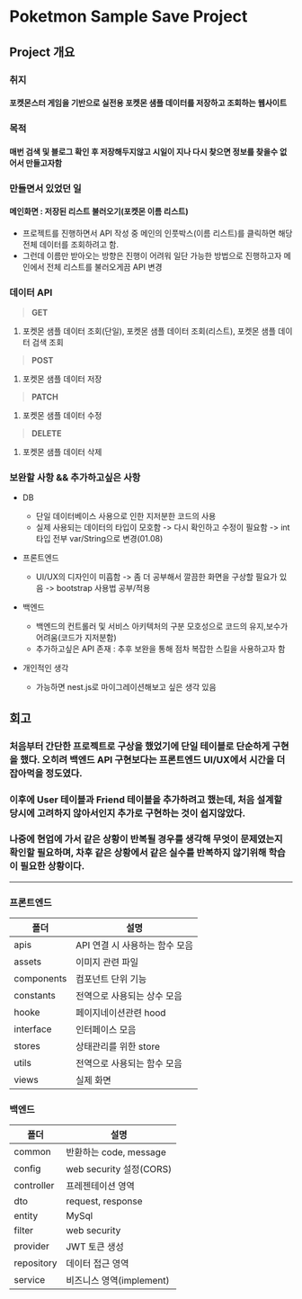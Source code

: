 # Poketmon Sample Save Project

## Project 개요
### 취지
#### 포켓몬스터 게임을 기반으로 실전용 포켓몬 샘플 데이터를 저장하고 조회하는 웹사이트

### 목적
#### 매번 검색 및 블로그 확인 후 저장해두지않고 시일이 지나 다시 찾으면 정보를 찾을수 없어서 만들고자함

### 만들면서 있었던 일
#### 메인화면 : 저장된 리스트 불러오기(포켓몬 이름 리스트)
* 프로젝트를 진행하면서 API 작성 중 메인의 인풋박스(이름 리스트)를 클릭하면 해당 전체 데이터를 조회하려고 함.
* 그런데 이름만 받아오는 방향은 진행이 어려워 일단 가능한 방법으로 진행하고자 메인에서 전체 리스트를 불러오게끔 API 변경

### 데이터 API
>**GET** 
1. 포켓몬 샘플 데이터 조회(단일), 포켓몬 샘플 데이터 조회(리스트), 포켓몬 샘플 데이터 검색 조회

>**POST** 
1. 포켓몬 샘플 데이터 저장

>**PATCH** 
1. 포켓몬 샘플 데이터 수정

>**DELETE** 
1. 포켓몬 샘플 데이터 삭제

### 보완할 사항 && 추가하고싶은 사항
- DB
  - 단일 데이터베이스 사용으로 인한 지저분한 코드의 사용
  - 실제 사용되는 데이터의 타입이 모호함 -> 다시 확인하고 수정이 필요함 -> int 타입 전부 var/String으로 변경(01.08)
- 프론트엔드
  - UI/UX의 디자인이 미흡함 -> 좀 더 공부해서 깔끔한 화면을 구상할 필요가 있음 -> bootstrap 사용법 공부/적용
- 백엔드
  - 백엔드의 컨트롤러 및 서비스 아키텍처의 구분 모호성으로 코드의 유지,보수가 어려움(코드가 지저분함)
  - 추가하고싶은 API 존재 : 추후 보완을 통해 점차 복잡한 스킬을 사용하고자 함

- 개인적인 생각
  - 가능하면 nest.js로 마이그레이션해보고 싶은 생각 있음

## 회고
### 처음부터 간단한 프로젝트로 구상을 했었기에 단일 테이블로 단순하게 구현을 했다. 오히려 백엔드 API 구현보다는 프론트엔드 UI/UX에서 시간을 더 잡아먹을 정도였다.
### 이후에 User 테이블과 Friend 테이블을 추가하려고 했는데, 처음 설계할 당시에 고려하지 않아서인지 추가로 구현하는 것이 쉽지않았다.
### 나중에 현업에 가서 같은 상황이 반복될 경우를 생각해 무엇이 문제였는지 확인할 필요하며, 차후 같은 상황에서 같은 실수를 반복하지 않기위해 학습이 필요한 상황이다.


***

### 프론트엔드

|폴더|설명|
|-----|-----|
|apis|API 연결 시 사용하는 함수 모음|
|assets|이미지 관련 파일|
|components|컴포넌트 단위 기능|
|constants|전역으로 사용되는 상수 모음|
|hooke|페이지네이션관련 hood|
|interface|인터페이스 모음|
|stores|상태관리를 위한 store|
|utils|전역으로 사용되는 함수 모음|
|views|실제 화면|

### 백엔드

|폴더|설명|
|-----|-----|
|common|반환하는 code, message|
|config|web security 설정(CORS)|
|controller|프레젠테이션 영역|
|dto|request, response|
|entity|MySql|
|filter|web security|
|provider|JWT 토큰 생성|
|repository| 데이터 접근 영역|
|service|비즈니스 영역(implement)|